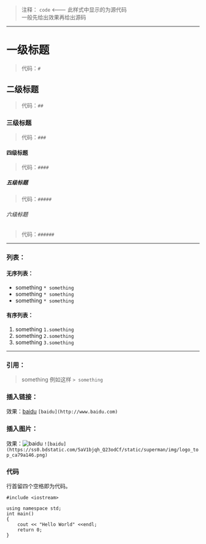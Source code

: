 >注释： ` code ` <--- 此样式中显示的为源代码  
>一般先给出效果再给出源码

***

# 一级标题 
>代码：`#`

## 二级标题 
>代码：`##`

### 三级标题 
>代码：`###`

#### 四级标题 
>代码：`####`

##### 五级标题 
>代码：`#####`

###### 六级标题 
>代码：`######`

***

### 列表：

#### 无序列表：
* something		`* something`
* something		`* something`
* something		`* something`
#### 有序列表：
1. something	`1.something`
2. something	`2.something`
3. something	`3.something`

***

### 引用：
> something 例如这样 `> something`

### 插入链接：
效果：[baidu](http://www.baidu.com) `[baidu](http://www.baidu.com)`

### 插入图片：
效果：![baidu](https://ss0.bdstatic.com/5aV1bjqh_Q23odCf/static/superman/img/logo_top_ca79a146.png) `![baidu](https://ss0.bdstatic.com/5aV1bjqh_Q23odCf/static/superman/img/logo_top_ca79a146.png)`

### 代码
行首留四个空格即为代码。

	#include <iostream>

	using namespace std;
	int main()
	{
		cout << "Hello World" <<endl;
		return 0;
	}
